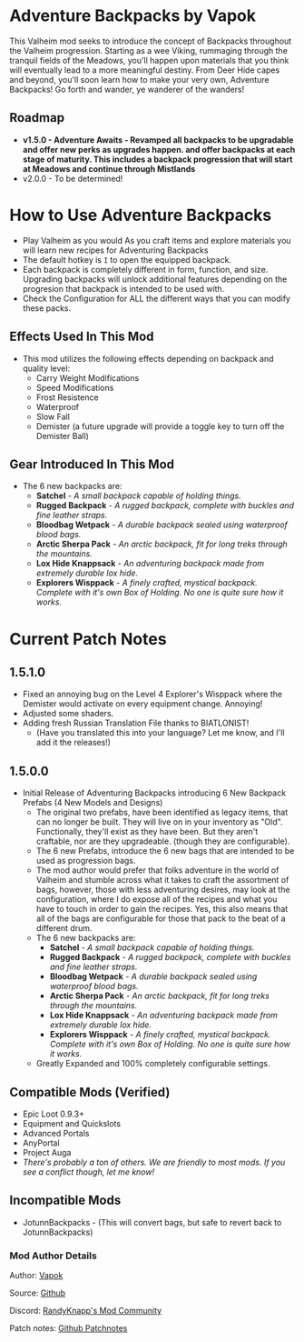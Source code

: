 # Adventure Backpacks by Vapok

This Valheim mod seeks to introduce the concept of Backpacks throughout the Valheim progression. 
Starting as a wee Viking, rummaging through the tranquil fields of the Meadows, you'll happen upon materials 
that you think will eventually lead to a more meaningful destiny.  From Deer Hide capes and beyond, you'll soon 
learn how to make your very own, Adventure Backpacks!  Go forth and wander, ye wanderer of the wanders! 

## Roadmap
* **v1.5.0 - Adventure Awaits - Revamped all backpacks to be upgradable and offer new perks as upgrades happen. and offer backpacks at each 
stage of maturity. This includes a backpack progression that will start at Meadows and continue through Mistlands**
* v2.0.0 - To be determined!

# How to Use Adventure Backpacks
* Play Valheim as you would As you craft items and explore materials you will learn new recipes for Adventuring Backpacks
* The default hotkey is `I` to open the equipped backpack.
* Each backpack is completely different in form, function, and size.  Upgrading backpacks will unlock additional features depending on the progresion that backpack is intended to be used with.
* Check the Configuration for ALL the different ways that you can modify these packs.

## Effects Used In This Mod
* This mod utilizes the following effects depending on backpack and quality level:
  * Carry Weight Modifications
  * Speed Modifications
  * Frost Resistence
  * Waterproof
  * Slow Fall
  * Demister  (a future upgrade will provide a toggle key to turn off the Demister Ball)

## Gear Introduced In This Mod
* The 6 new backpacks are:
    * **Satchel** - _A small backpack capable of holding things._
    * **Rugged Backpack**  - _A rugged backpack, complete with buckles and fine leather straps._
    * **Bloodbag Wetpack** - _A durable backpack sealed using waterproof blood bags._
    * **Arctic Sherpa Pack** - _An arctic backpack, fit for long treks through the mountains._
    * **Lox Hide Knappsack** - _An adventuring backpack made from extremely durable lox hide._
    * **Explorers Wisppack** - _A finely crafted, mystical backpack. Complete with it's own Box of Holding. No one is quite sure how it works._


# Current Patch Notes
## 1.5.1.0
* Fixed an annoying bug on the Level 4 Explorer's Wisppack where the Demister would activate on every equipment change. Annoying!
* Adjusted some shaders.
* Adding fresh Russian Translation File thanks to BIATLONIST!
  * (Have you translated this into your language?  Let me know, and I'll add it the releases!)


## 1.5.0.0
* Initial Release of Adventuring Backpacks introducing 6 New Backpack Prefabs (4 New Models and Designs)
    * The original two prefabs, have been identified as legacy items, that can no longer be built.  They will live on in your inventory as "Old".  Functionally, they'll exist as they have been.  But they aren't craftable, nor are they upgradeable.  (though they are configurable).
    * The 6 new Prefabs, introduce the 6 new bags that are intended to be used as progression bags.
    * The mod author would prefer that folks adventure in the world of Valheim and stumble across what it takes to craft the assortment of bags, however, those with less adventuring desires, may look at the configuration, where I do expose all of the recipes and what you have to touch in order to gain the recipes.  Yes, this also means that all of the bags are configurable for those that pack to the beat of a different drum.
    * The 6 new backpacks are:
        * **Satchel** - _A small backpack capable of holding things._
        * **Rugged Backpack**  - _A rugged backpack, complete with buckles and fine leather straps._
        * **Bloodbag Wetpack** - _A durable backpack sealed using waterproof blood bags._
        * **Arctic Sherpa Pack** - _An arctic backpack, fit for long treks through the mountains._
        * **Lox Hide Knappsack** - _An adventuring backpack made from extremely durable lox hide._
        * **Explorers Wisppack** - _A finely crafted, mystical backpack. Complete with it's own Box of Holding. No one is quite sure how it works._
    * Greatly Expanded and 100% completely configurable settings.

## Compatible Mods (Verified)
* Epic Loot 0.9.3+
* Equipment and Quickslots
* Advanced Portals
* AnyPortal
* Project Auga
* _There's probably a ton of others. We are friendly to most mods. If you see a conflict though, let me know!_

## Incompatible Mods
* JotunnBackpacks - (This will convert bags, but safe to revert back to JotunnBackpacks)

### Mod Author Details

Author: [Vapok](https://github.com/Vapok)

Source: [Github](https://github.com/Vapok/AdventureBackpacks)

Discord: [RandyKnapp's Mod Community](https://discord.gg/randyknappmods)

Patch notes: [Github Patchnotes](https://github.com/Vapok/AdventureBackpacks/blob/main/PATCHNOTES.md)


